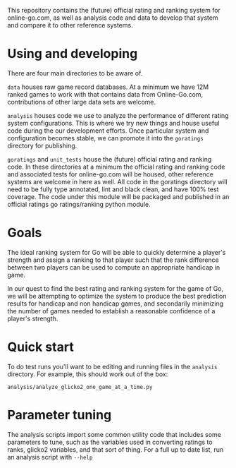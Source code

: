 This repository contains the (future) official rating and ranking system for
online-go.com, as well as analysis code and data to develop that system and
compare it to other reference systems.

# Using and developing

There are four main directories to be aware of.

`data` houses raw game record databases. At a minimum we have 12M ranked games
to work with that contains data from Online-Go.com, contributions of other
large data sets are welcome.

`analysis` houses code we use to analyze the performance of different rating
system configurations. This is where we try new things and house useful code
during the our development efforts. Once particular system and configuration 
becomes stable, we can promote it into the `goratings` directory for publishing.

`goratings` and `unit_tests` house the (future) official rating and ranking
code. In these directories at a minimum the official rating and ranking code
and associated tests for online-go.com will be housed, other reference systems
are welcome in here as well. All code in the goratings directory will need to
be fully type annotated, lint and black clean, and have 100% test coverage.
The code under this module will be packaged and published in an official ratings
go ratings/ranking python module.


# Goals

The ideal ranking system for Go will be able to quickly determine a player's strength
and assign a ranking to that player such that the rank difference between two players
can be used to compute an appropriate handicap in game.  

In our quest to find the best rating and ranking system for the game of Go, we
will be attempting to optimize the system to produce the best prediction
results for handicap and non handicap games, and secondarily minimizing the
number of games needed to establish a reasonable confidence of a player's
strength. 

# Quick start

To do test runs you'll want to be editing and running files in the `analysis` directory.
For example, this should work out of the box:

```
analysis/analyze_glicko2_one_game_at_a_time.py
```

# Parameter tuning

The analysis scripts import some common utility code that includes some parameters
to tune, such as the variables used in converting ratings to ranks, glicko2 variables,
and that sort of thing. For a full up to date list, run an analysis script with `--help`

